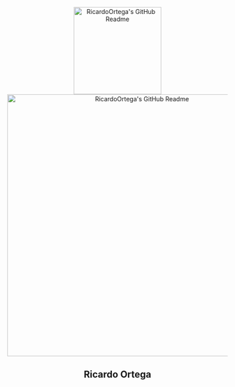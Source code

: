 <p align="center">
 <img width="200px" src="https://64.media.tumblr.com/d4cd2f0c75f255768150f74bd99e9deb/tumblr_nl105ykKsd1qashpbo1_540.gif" align="center" alt="RicardoOrtega's  GitHub Readme" />
 <img width="600px" src="https://64.media.tumblr.com/f14ca94038dbcb6e01922f89c77447e0/tumblr_mws7anUF981t0bnkzo1_500.gif" align="center" alt="RicardoOrtega's GitHub Readme" />
 <h2 align="center">Ricardo Ortega</h2>
</p>

